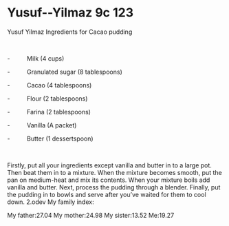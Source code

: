 # Yusuf--Yilmaz 9c 123
Yusuf Yilmaz 
Ingredients for Cacao pudding

 

-          Milk (4 cups)

-          Granulated sugar (8 tablespoons)

-          Cacao (4 tablespoons)

-          Flour (2 tablespoons)

-          Farina (2 tablespoons)

-          Vanilla (A packet)

-          Butter (1 dessertspoon)

 

Firstly, put all your ingredients except vanilla and butter in to a large pot. Then beat them in to a mixture. When the mixture becomes smooth, put the pan on medium-heat and mix its contents. When your mixture boils add vanilla and butter. Next, process the pudding through a blender. Finally, put the pudding in to bowls and serve after you’ve waited for them to cool down.
2.odev
My family index:

My father:27.04
My mother:24.98
My sister:13.52
Me:19.27
